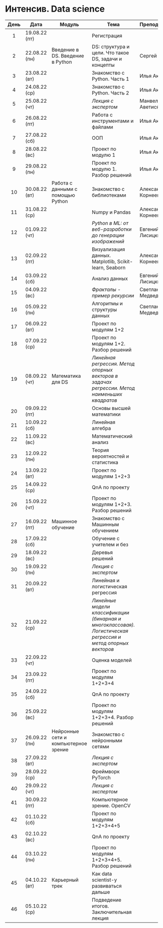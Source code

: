 # Интенсив. Data science

| День | Дата | Модуль | Тема | Преподаватель |
|:---:|---|---|---|---|
|1| 19.08.22 (пт) | | Регистрация | |
|2| 22.08.22 (пн) | Введение в DS. Введение в Python | DS: структура и цели. Что такое DS, задачи и концепты | Сергей Ширкин |
|3| 23.08.22 (вт) | | Знакомство с Python. Часть 1 | Илья Акчурин |
|4| 24.08.22 (ср) | | Знакомство с Python. Часть 2 | Илья Акчурин |
|5| 25.08.22 (чт) | | *Лекция с экспертом* | Манвел Аветисян |
|6| 26.08.22 (пт) | | Работа с инструментами и файлами | Илья Акчурин |
|7| 27.08.22 (сб) | | ООП | Илья Акчурин |
|8| 28.08.22 (вс) | | Проект по модулю 1 | Илья Акчурин |
|9| 29.08.22 (пн) | | Проект по модулю 1. Разбор решений | Илья Акчурин |
|10| 30.08.22 (вт) | Работа с данными с помощью Python | Знакомство с библиотеками | Александра Корнеева |
|11| 31.08.22 (ср) | | Numpy и Pandas | Александра Корнеева |
|12| 01.09.22 (чт) | | *Python в ML: от веб-разработки до генерации изображений* | Евгений Лисицкий |
|13| 02.09.22 (пт) | | Визуализация данных. Matplotlib, Scikit-learn, Seaborn | Александра Корнеева |
|14| 03.09.22 (сб) | | Анализ данных | Евгений Лисицкий |
|15| 04.09.22 (вс) | | *Фракталы - пример рекурсии* | Светлана Медведева |
|16| 05.09.22 (пн) | | Алгоритмы и структуры данных | Светлана Медведева |
|17| 06.09.22 (вт) | | Проект по модулям 1+2 | |
|18| 07.09.22 (ср) | | Проект по модулям 1+2. Разбор решений | |
|19| 08.09.22 (чт) | Математика для DS | *Линейная регрессия. Метод опорных векторов в задачах регрессии. Метод наименьших квадратов* | |
|20| 09.09.22 (пт) | | Основы высшей математики | |
|21| 10.09.22 (сб) | | Линейная алгебра | |
|22| 11.09.22 (вс) | | Математический анализ | |
|23| 12.09.22 (пн) | | Теория вероятностей и статистика | |
|24| 13.09.22 (вт) | | Проект по модулям 1+2+3 | |
|25| 14.09.22 (ср) | | QnA по проекту | |
|26| 15.09.22 (чт) | | Проект по модулям 1+2+3. Разбор решений | |
|27| 16.09.22 (пт) | Машинное обучение | Знакомство с Машинным обучением | |
|28| 17.09.22 (сб) | | Обучение с учителем и без | |
|29| 18.09.22 (вс) | | Деревья решений | |
|30| 19.09.22 (пн) | | *Лекция с экспертом* | |
|31| 20.09.22 (вт) | | Линейная и логистическая регрессия | |
|32| 21.09.22 (ср) | | *Линейные модели классификации (бинарная и многоклассовая). Логистическая регрессия и метод опорных векторов* | |
|33| 22.09.22 (чт) | | Оценка моделей | |
|34| 23.09.22 (пт) | | Проект по модулям 1+2+3+4 | |
|35| 24.09.22 (сб) | | QnA по проекту | |
|36| 25.09.22 (вс) | | Проект по модулям 1+2+3+4. Разбор решений | |
|37| 26.09.22 (пн) | Нейронные сети и компьютерное зрение | Знакомство с нейронными сетями | |
|38| 27.09.22 (вт) | | *Лекция с экспертом* | |
|39| 28.09.22 (ср) | | Фреймворк PyTorch | |
|40| 29.09.22 (чт) | | *Лекция с экспертом* | |
|41| 30.09.22 (пт) | | Компьютерное зрение. OpenCV | |
|42| 01.10.22 (сб) | | Проект по модулям 1+2+3+4+5 | |
|43| 02.10.22 (вс) | | QnA по проекту | |
|44| 03.10.22 (пн) | | Проект по модулям 1+2+3+4+5. Разбор решений | |
|45| 04.10.22 (вт) | Карьерный трек | Как data scientist-у развиваться дальше | |
|46| 05.10.22 (ср) | | Подведение итогов. Заключительная лекция | |
